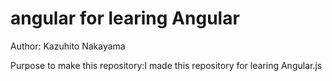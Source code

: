 # angular for learing Angular

Author: Kazuhito Nakayama

Purpose to make this repository:I made this repository for learing Angular.js
